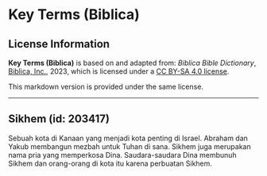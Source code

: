 # Key Terms (Biblica)

## License Information

**Key Terms (Biblica)** is based on and adapted from: _Biblica Bible Dictionary_, [Biblica, Inc.](https://www.biblica.com/), 2023, which is licensed under a [CC BY-SA 4.0 license](https://creativecommons.org/licenses/by-sa/4.0/legalcode.en).

This markdown version is provided under the same license.



--------------------------------

## Sikhem (id: 203417)

Sebuah kota di Kanaan yang menjadi kota penting di Israel. Abraham dan Yakub membangun mezbah untuk Tuhan di sana. Sikhem juga merupakan nama pria yang memperkosa Dina. Saudara\-saudara Dina membunuh Sikhem dan orang\-orang di kota itu karena perbuatan Sikhem.


